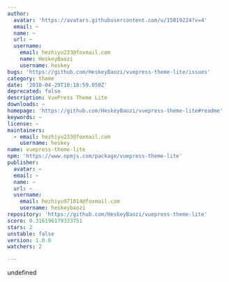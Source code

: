 ```yaml
---
author:
  avatar: 'https://avatars.githubusercontent.com/u/15819224?v=4'
  email: ~
  name: ~
  url: ~
  username:
    email: hezhiyu233@foxmail.com
    name: HeskeyBaozi
    username: heskey
bugs: 'https://github.com/HeskeyBaozi/vuepress-theme-lite/issues'
category: theme
date: '2018-04-29T10:18:59.050Z'
deprecated: false
description: VuePress Theme Lite
downloads: ~
homepage: 'https://github.com/HeskeyBaozi/vuepress-theme-lite#readme'
keywords: ~
license: ~
maintainers:
  - email: hezhiyu233@foxmail.com
    username: heskey
name: vuepress-theme-lite
npm: 'https://www.npmjs.com/package/vuepress-theme-lite'
publisher:
  avatar: ~
  email: ~
  name: ~
  url: ~
  username:
    email: hezhiyu971014@foxmail.com
    username: heskeybaozi
repository: 'https://github.com/HeskeyBaozi/vuepress-theme-lite'
score: 0.316196179333751
stars: 2
unstable: false
version: 1.0.0
watchers: 2

---
```


undefined